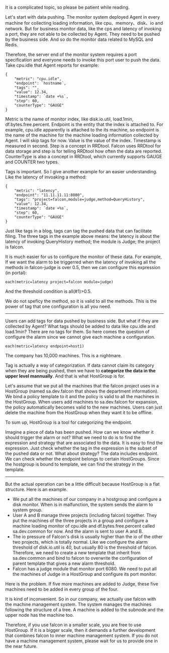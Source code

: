 <!-- toc -->

It is a complicated topic, so please be patient while reading.

Let's start with data pushing. The monitor system deployed Agent in every machine for collecting loading information, like cpu、memory、disk、io and network. But for business monitor data, like the cps and latency of invoking a port, they are not able to be collected by Agent. They need to be pushed by the business side. And so do the monitor data related to MySQL and Redis. 

Therefore, the server end of the monitor system requires a port specification and everyone needs to invoke this port user to push the data. Take cpu.idle that Agent reports for example:

```
{
    "metric": "cpu.idle",
    "endpoint": `hostname`,
    "tags": "",
    "value": 12.34,
    "timestamp": `date +%s`,
    "step": 60,
    "counterType": "GAUGE"
}
```

Metric is the name of monitor index, like disk.io.util, load.1min, df.bytes.free.percent. Endpoint is the entity that the index is attached to. For example, cpu.idle apparently is attached to the its machine, so endpoint is the name of the machine for the machine loading information collected by Agent. I will skip tags for now. Value is the value of the index. Timestamp is measured in second. Step is a concept in RRDtool. Falcon uses RRDtool for data storage and step is for telling RRDtool how often the data are reported. CounterType is also a concept in RRDtool, which currently supports GAUGE and COUNTER two types.

Tags is important. So I give another example for an easier understanding. Like the latency of invoaking a method:

```
{
    "metric": "latency",
    "endpoint": "11.11.11.11:8080",
    "tags": "project=falcon,module=judge,method=QueryHistory",
    "value": 12.34,
    "timestamp": `date +%s`,
    "step": 60,
    "counterType": "GAUGE"
}
```

Just like tags in a blog, tags can tag the pushed data that can facilitate filing. The three tags in the example above means: the latency is about the latency of invoking QueryHistory method; the module is Judge; the project is falcon.

It is much easier for us to configure the monitor of these data. For example, If we want the alarm to be triggerred when the latency of invoking all the methods in falcon-judge is over 0.5, then we can configure this expression (in portal): 

```
each(metric=latency project=falcon module=judge)
```

And the threshold condition is all(#1)>0.5.

We do not speficy the method, so it is valid to all the methods. This is the power of tag that one configuration is all you need.


----------


Users can add tags for data pushed by business side. But what if they are collected by Agent? What tags should be added to data like cpu.idle and load.1min? There are no tags for them. So here comes the question of configure the alarm since we cannot give each machine a configuration.

```
each(metric=latency endpoint=host1)
```

The company has 10,000 machines. This is a nightmare.

Tag is actually a way of categorization. If data cannot claim its category when they are being pushed, then we have to **categorize the data in the upper level mannually**. And that is what HostGroup is for.

Let's assume that we put all the machines that the falcon project uses in a HostGroup (named sa.dev.falcon that shows the department information). We bind a policy template to it and the policy is valid to all the machines in the HostGroup. When users add machines to sa.dev.falcon for expansion, the policy automatically becomes valid to the new machines. Users can just delete the machine from the HostGroup when they want it to be offline. 

To sum up, HostGroup is a tool for categorizing the endpoint.

Imagine a piece of data has been pushed. How can we know whether it should trigger the alarm or not? What we need to do is to find the expression and strategy that are associated to the data. It is easy to find the expression. Just check whether the tag in the expression is the subset of the pushed data or not. What about strategy? The data includes endpoint. We can check whether the endpoint belongs to certain HostGroups. Since the hostgroup is bound to template, we can find the strategy in the template.


----------



But the actual operation can be a little difficult because HostGroup is a flat structure. Here is an example.

- We put all the machines of our company in a hostgroup and configure a disk monitor. When is in malfunction, the system sends the alarm to system group.
- User A and B manage three projects (including falcon) together. They put the machines of the three projects in a group and configure a machine loading monitor of cpu.idle and df.bytes.free.percent called sa.dev.common for now. And the alarm is sent to user A and B.
- The io pressure of Falcon's disk is usually higher than the io of the other two projects, which is totally normal. Like we configure the alarm threshold of disk.io.util is 40, but usually 80 is the threshold of falcon. Therefore, we need to create a new template that inherit from sa.dev.common and bind to falcon to overwrite the configuration of parent template that gives a new alarm threshold.
- Falcon has a judge module that monitor port 6080. We need to put all the machines of Judge in a HostGroup and configure its port monitor.

Here is the problem. If five more machines are added to Judge, these five machines need to be added in every group of the four.

It is kind of inconvenient. So in our company, we actually use falcon with the machine management system. The system manages the machines following the structure of a tree. A machine is added to the subnode and the upper node has the machine too.

Therefore, if you use falcon in a smaller scale, you are free to use HostGroup. If it is a bigger scale, then it demands a further development that combines falcon to inner machine management system. If you do not have a machine management system, please wait for us to provide one in the near future.
